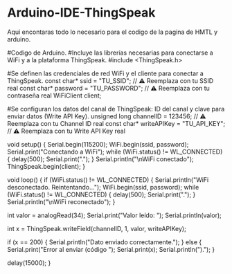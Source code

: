 # Arduino-IDE-ThingSpeak
Aqui encontaras todo lo necesario para el codigo de la pagina de HMTL y arduino.

#Codigo de Arduino.
#Incluye las librerías necesarias para conectarse a WiFi y a la plataforma ThingSpeak.
#include &lt;ThingSpeak.h&gt;

#Se definen las credenciales de red WiFi y el cliente para conectar a ThingSpeak.
const char* ssid = "TU_SSID";              // ⚠️ Reemplaza con tu SSID real
const char* password = "TU_PASSWORD";      // ⚠️ Reemplaza con tu contraseña real
WiFiClient client;

#Se configuran los datos del canal de ThingSpeak: ID del canal y clave para enviar datos (Write API Key).
unsigned long channelID = 123456;          // ⚠️ Reemplaza con tu Channel ID real
const char* writeAPIKey = "TU_API_KEY";    // ⚠️ Reemplaza con tu Write API Key real

void setup() {
  Serial.begin(115200);
  WiFi.begin(ssid, password);
  Serial.print("Conectando a WiFi");
  while (WiFi.status() != WL_CONNECTED) {
    delay(500);
    Serial.print(".");
  }
  Serial.println("\nWiFi conectado");
  ThingSpeak.begin(client);
}

void loop() {
  if (WiFi.status() != WL_CONNECTED) {
    Serial.println("WiFi desconectado. Reintentando...");
    WiFi.begin(ssid, password);
    while (WiFi.status() != WL_CONNECTED) {
      delay(500);
      Serial.print(".");
    }
    Serial.println("\nWiFi reconectado");
  }

  int valor = analogRead(34);
  Serial.print("Valor leído: ");
  Serial.println(valor);

  int x = ThingSpeak.writeField(channelID, 1, valor, writeAPIKey);

  if (x == 200) {
    Serial.println("Dato enviado correctamente.");
  } else {
    Serial.print("Error al enviar (código ");
    Serial.print(x);
    Serial.println(").");
  }

  delay(15000);
}
